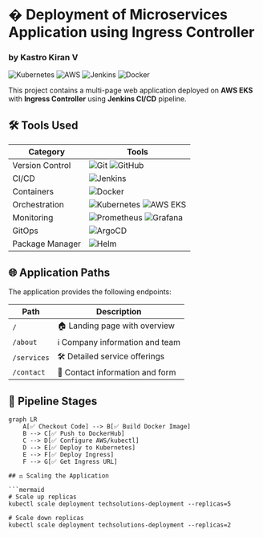 # � Deployment of Microservices Application using Ingress Controller

### by Kastro Kiran V

![Kubernetes](https://img.shields.io/badge/kubernetes-%23326ce5.svg?style=for-the-badge&logo=kubernetes&logoColor=white)
![AWS](https://img.shields.io/badge/AWS-%23FF9900.svg?style=for-the-badge&logo=amazon-aws&logoColor=white)
![Jenkins](https://img.shields.io/badge/jenkins-%232C5263.svg?style=for-the-badge&logo=jenkins&logoColor=white)
![Docker](https://img.shields.io/badge/docker-%230db7ed.svg?style=for-the-badge&logo=docker&logoColor=white)

This project contains a multi-page web application deployed on **AWS EKS** with **Ingress Controller** using **Jenkins CI/CD** pipeline.

## 🛠️ Tools Used

| Category        | Tools                                                                                      |
|-----------------|-------------------------------------------------------------------------------------------|
| Version Control | ![Git](https://img.shields.io/badge/git-%23F05033.svg?style=flat&logo=git&logoColor=white) ![GitHub](https://img.shields.io/badge/github-%23121011.svg?style=flat&logo=github&logoColor=white) |
| CI/CD           | ![Jenkins](https://img.shields.io/badge/jenkins-%232C5263.svg?style=flat&logo=jenkins&logoColor=white) |
| Containers      | ![Docker](https://img.shields.io/badge/docker-%230db7ed.svg?style=flat&logo=docker&logoColor=white) |
| Orchestration   | ![Kubernetes](https://img.shields.io/badge/kubernetes-%23326ce5.svg?style=flat&logo=kubernetes&logoColor=white) ![AWS EKS](https://img.shields.io/badge/AWS_EKS-%23FF9900.svg?style=flat&logo=amazon-aws&logoColor=white) |
| Monitoring      | ![Prometheus](https://img.shields.io/badge/Prometheus-E6522C?style=flat&logo=Prometheus&logoColor=white) ![Grafana](https://img.shields.io/badge/grafana-%23F46800.svg?style=flat&logo=grafana&logoColor=white) |
| GitOps          | ![ArgoCD](https://img.shields.io/badge/ArgoCD-EF7B4D?style=flat&logo=argo&logoColor=white) |
| Package Manager | ![Helm](https://img.shields.io/badge/Helm-0F1689?style=flat&logo=helm&logoColor=white) |

## 🌐 Application Paths

The application provides the following endpoints:

| Path          | Description                          |
|---------------|--------------------------------------|
| `/`           | 🏠 Landing page with overview        |
| `/about`      | ℹ️ Company information and team      |
| `/services`   | 🛠️ Detailed service offerings        |
| `/contact`    | 📧 Contact information and form      |

## 🔄 Pipeline Stages

```mermaid
graph LR
    A[✅ Checkout Code] --> B[✅ Build Docker Image]
    B --> C[✅ Push to DockerHub]
    C --> D[✅ Configure AWS/kubectl]
    D --> E[✅ Deploy to Kubernetes]
    E --> F[✅ Deploy Ingress]
    F --> G[✅ Get Ingress URL]

## ⚖️ Scaling the Application

```mermaid
# Scale up replicas
kubectl scale deployment techsolutions-deployment --replicas=5

# Scale down replicas
kubectl scale deployment techsolutions-deployment --replicas=2
